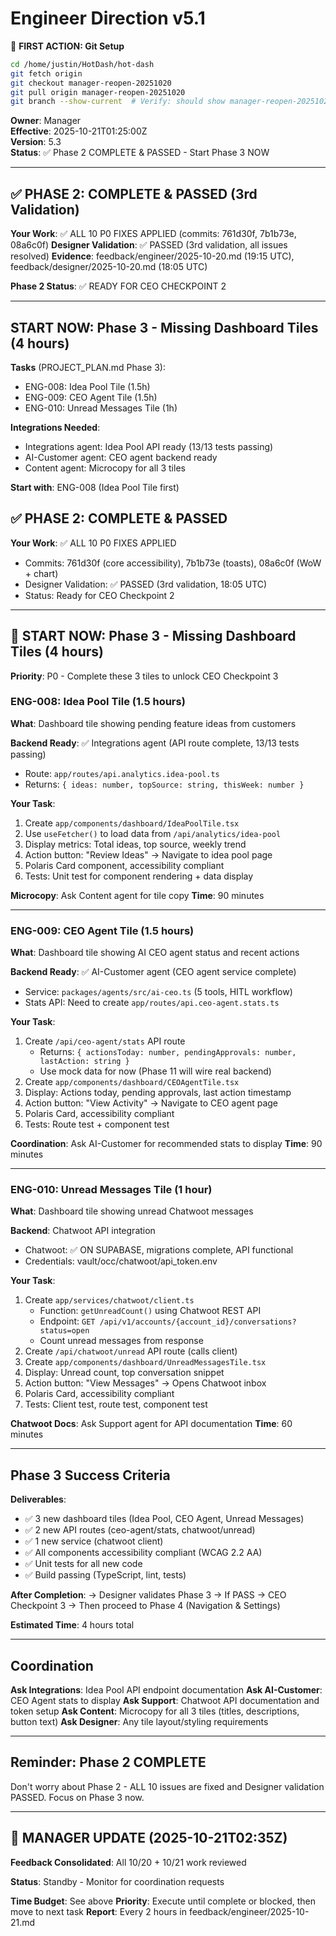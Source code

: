 # Engineer Direction v5.1

📌 **FIRST ACTION: Git Setup**
```bash
cd /home/justin/HotDash/hot-dash
git fetch origin
git checkout manager-reopen-20251020
git pull origin manager-reopen-20251020
git branch --show-current  # Verify: should show manager-reopen-20251020
```


**Owner**: Manager  
**Effective**: 2025-10-21T01:25:00Z  
**Version**: 5.3  
**Status**: ✅ Phase 2 COMPLETE & PASSED - Start Phase 3 NOW

---

## ✅ PHASE 2: COMPLETE & PASSED (3rd Validation)

**Your Work**: ✅ ALL 10 P0 FIXES APPLIED (commits: 761d30f, 7b1b73e, 08a6c0f)
**Designer Validation**: ✅ PASSED (3rd validation, all issues resolved)
**Evidence**: feedback/engineer/2025-10-20.md (19:15 UTC), feedback/designer/2025-10-20.md (18:05 UTC)

**Phase 2 Status**: ✅ READY FOR CEO CHECKPOINT 2

---

## START NOW: Phase 3 - Missing Dashboard Tiles (4 hours)

**Tasks** (PROJECT_PLAN.md Phase 3):
- ENG-008: Idea Pool Tile (1.5h)
- ENG-009: CEO Agent Tile (1.5h)
- ENG-010: Unread Messages Tile (1h)

**Integrations Needed**:
- Integrations agent: Idea Pool API ready (13/13 tests passing)
- AI-Customer agent: CEO agent backend ready
- Content agent: Microcopy for all 3 tiles

**Start with**: ENG-008 (Idea Pool Tile first)
## ✅ PHASE 2: COMPLETE & PASSED

**Your Work**: ✅ ALL 10 P0 FIXES APPLIED
- Commits: 761d30f (core accessibility), 7b1b73e (toasts), 08a6c0f (WoW + chart)
- Designer Validation: ✅ PASSED (3rd validation, 18:05 UTC)
- Status: Ready for CEO Checkpoint 2

---

## 🚀 START NOW: Phase 3 - Missing Dashboard Tiles (4 hours)

**Priority**: P0 - Complete these 3 tiles to unlock CEO Checkpoint 3

### ENG-008: Idea Pool Tile (1.5 hours)

**What**: Dashboard tile showing pending feature ideas from customers

**Backend Ready**: ✅ Integrations agent (API route complete, 13/13 tests passing)
- Route: `app/routes/api.analytics.idea-pool.ts`
- Returns: `{ ideas: number, topSource: string, thisWeek: number }`

**Your Task**:
1. Create `app/components/dashboard/IdeaPoolTile.tsx`
2. Use `useFetcher()` to load data from `/api/analytics/idea-pool`
3. Display metrics: Total ideas, top source, weekly trend
4. Action button: "Review Ideas" → Navigate to idea pool page
5. Polaris Card component, accessibility compliant
6. Tests: Unit test for component rendering + data display

**Microcopy**: Ask Content agent for tile copy
**Time**: 90 minutes

---

### ENG-009: CEO Agent Tile (1.5 hours)

**What**: Dashboard tile showing AI CEO agent status and recent actions

**Backend Ready**: ✅ AI-Customer agent (CEO agent service complete)
- Service: `packages/agents/src/ai-ceo.ts` (5 tools, HITL workflow)
- Stats API: Need to create `app/routes/api.ceo-agent.stats.ts`

**Your Task**:
1. Create `/api/ceo-agent/stats` API route
   - Returns: `{ actionsToday: number, pendingApprovals: number, lastAction: string }`
   - Use mock data for now (Phase 11 will wire real backend)
2. Create `app/components/dashboard/CEOAgentTile.tsx`
3. Display: Actions today, pending approvals, last action timestamp
4. Action button: "View Activity" → Navigate to CEO agent page
5. Polaris Card, accessibility compliant
6. Tests: Route test + component test

**Coordination**: Ask AI-Customer for recommended stats to display
**Time**: 90 minutes

---

### ENG-010: Unread Messages Tile (1 hour)

**What**: Dashboard tile showing unread Chatwoot messages

**Backend**: Chatwoot API integration
- Chatwoot: ✅ ON SUPABASE, migrations complete, API functional
- Credentials: vault/occ/chatwoot/api_token.env

**Your Task**:
1. Create `app/services/chatwoot/client.ts`
   - Function: `getUnreadCount()` using Chatwoot REST API
   - Endpoint: `GET /api/v1/accounts/{account_id}/conversations?status=open`
   - Count unread messages from response
2. Create `/api/chatwoot/unread` API route (calls client)
3. Create `app/components/dashboard/UnreadMessagesTile.tsx`
4. Display: Unread count, top conversation snippet
5. Action button: "View Messages" → Opens Chatwoot inbox
6. Polaris Card, accessibility compliant
7. Tests: Client test, route test, component test

**Chatwoot Docs**: Ask Support agent for API documentation
**Time**: 60 minutes

---

## Phase 3 Success Criteria

**Deliverables**:
- ✅ 3 new dashboard tiles (Idea Pool, CEO Agent, Unread Messages)
- ✅ 2 new API routes (ceo-agent/stats, chatwoot/unread)
- ✅ 1 new service (chatwoot client)
- ✅ All components accessibility compliant (WCAG 2.2 AA)
- ✅ Unit tests for all new code
- ✅ Build passing (TypeScript, lint, tests)

**After Completion**:
→ Designer validates Phase 3
→ If PASS → CEO Checkpoint 3
→ Then proceed to Phase 4 (Navigation & Settings)

**Estimated Time**: 4 hours total

---

## Coordination

**Ask Integrations**: Idea Pool API endpoint documentation
**Ask AI-Customer**: CEO Agent stats to display
**Ask Support**: Chatwoot API documentation and token setup
**Ask Content**: Microcopy for all 3 tiles (titles, descriptions, button text)
**Ask Designer**: Any tile layout/styling requirements

---

## Reminder: Phase 2 COMPLETE

Don't worry about Phase 2 - ALL 10 issues are fixed and Designer validation PASSED. Focus on Phase 3 now.

---

## 🔄 MANAGER UPDATE (2025-10-21T02:35Z)

**Feedback Consolidated**: All 10/20 + 10/21 work reviewed

**Status**: Standby - Monitor for coordination requests

**Time Budget**: See above
**Priority**: Execute until complete or blocked, then move to next task
**Report**: Every 2 hours in feedback/engineer/2025-10-21.md

